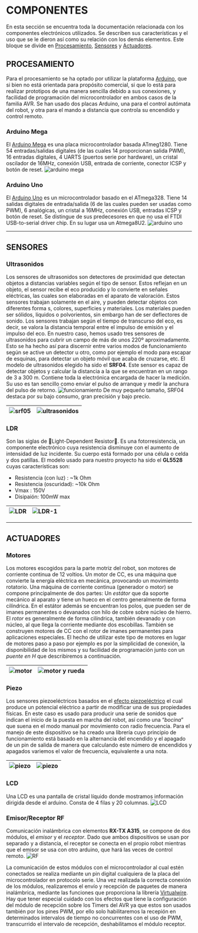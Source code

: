 # COMPONENTES
En esta sección se encuentra toda la documentación relacionada con los componentes electrónicos utilizados. Se describen sus características y el uso que se le dieron así como su relación con los demás elementos. Este bloque se divide en [Procesamiento](#procesamiento), [Sensores](#sensores) y [Actuadores](#actuadores).

## PROCESAMIENTO
Para el procesamiento se ha optado por utilizar la plataforma [Arduino](https://www.arduino.cc), que si bien no está orientada para propósito comercial, si que lo está para realizar prototipos de una manera sencilla debido a sus conexiones, y facilidad de programación del microcontrolador en ambos casos de la familia AVR. Se han usado dos placas Arduino, una para el control autómata del robot, y otra para el mando a distancia que controla su encendido y control remoto.

### Arduino Mega
El [Arduino Mega](https://store.arduino.cc/product/GBX00067) es una placa microcontrolador basada ATmeg1280. Tiene 54 entradas/salidas digitales (de las cuales 14 proporcionan salida PWM), 16 entradas digitales, 4 UARTS (puertos serie por hardware), un cristal oscilador de 16MHz, conexión USB, entrada de corriente, conector ICSP y botón de reset.
![arduino mega](../images/components/arduino-mega.png)

### Arduino Uno
El [Arduino Uno](https://store.arduino.cc/product/GBX00066) es un microcontrolador basado en el ATmega328. Tiene 14 salidas digitales de entrada/salida (6 de las cuales pueden ser usadas como PWM), 6 analógicas, un cristal a 16MHz, conexión USB, entradas ICSP y botón de reset. Se distingue de sus predecesores en que no usa el FTDI USB-to-serial driver chip. En su lugar usa un Atmega8U2.
![arduino uno](../images/components/arduino-uno.png)

---

## SENSORES

### Ultrasonidos
Los sensores de ultrasonidos son detectores de proximidad que detectan objetos a distancias variables según el tipo de sensor. Estos reflejan en un objeto, el sensor recibe el eco producido y lo convierte en señales eléctricas, las cuales son elaboradas en el aparato de valoración. Estos sensores trabajan solamente en el aire, y pueden detectar objetos con diferentes forma s, colores, superficies y materiales. Los materiales pueden ser sólidos, líquidos o polvorientos, sin embargo han de ser deflectores de sonido. Los sensores trabajan según el tiempo de transcurso del eco, es decir, se valora la distancia temporal entre el impulso de emisión y el impulso del eco. En nuestro caso, hemos usado tres sensores de ultrasonidos para cubrir un campo de más de unos 220º aproximadamente. Esto se ha hecho así para discernir entre varios modos de funcionamiento según se active un detector u otro, como por ejemplo el modo para escapar de esquinas, para detectar un objeto móvil que acaba de cruzarse, etc. El modelo de ultrasonidos elegido ha sido el **SRF04**. Este sensor es capaz de detectar objetos y calcular la distancia a la que se encuentran en un rango de 3 a 300 m. Contiene toda la electrónica encargada de hacer la medición. Su uso es tan sencillo como enviar el pulso de arranque y medir la anchura del pulso de retorno.
![funcionamiento](../images/components/srf04-funcionamiento.jpg)
De muy pequeño tamaño, SRF04 destaca por su bajo consumo, gran precisión y bajo precio.

| ![srf05](../images/components/srf05.png) | ![ultrasonidos](../images/components/ultrasonidos.png)  |
|:---:|:---:|

### LDR
Son las siglas de Light-Dependent Resistor. Es una fotorresistencia, un componente electrónico cuya resistencia disminuye con el aumento de intensidad de luz incidente. Su cuerpo está formado por una célula o celda y dos patillas. El modelo usado para nuestro proyecto ha sido el **GL5528** cuyas características son:
+ Resistencia (con luz) : ~1k Ohm
+ Resistencia (oscuridad): ~10k Ohm
+ Vmax : 150V
+ Disipaión: 100mW max

| ![LDR](../images/components/LDR.png) | ![LDR-1](../images/components/LDR-1.png)  |
|:---:|:---:|

---

## ACTUADORES

### Motores
Los motores escogidos para la parte motriz del robot, son motores de corriente continua de 12 voltios. Un motor de CC, es una máquina que convierte la energía eléctrica en mecánica, provocando un movimiento rotatorio. Una máquina de corriente continua (generador o motor) se compone principalmente de dos partes: Un *estátor* que da soporte mecánico al aparato y tiene un hueco en el centro generalmente de forma cilíndrica. En el estátor además se encuentran los polos, que pueden ser de imanes permanentes o devanados con hilo de cobre sobre núcleo de hierro. El *rotor* es generalmente de forma cilíndrica, también devanado y con núcleo, al que llega la corriente mediante dos escobillas. También se construyen motores de CC con el rotor de imanes permanentes para aplicaciones especiales. El hecho de utilizar este tipo de motores en lugar de motores paso a paso por ejemplo es por la simplicidad de conexión, la disponibilidad de los mismos y su facilidad de programación junto con un *puente en H* que describiremos a continuación.

| ![motor](../images/components/motor.png) | ![motor y rueda](../images/components/motor-1.png)  |
|:---:|:---:|

### Piezo
Los sensores piezoeléctricos basados en el [efecto piezoeléctrico](https://es.wikipedia.org/wiki/Piezoelectricidad) el cual produce un potencial eléctrico a partir de modificar una de sus propiedades físicas. En este caso es usado para producir una serie de sonidos que indican el inicio de la puesta en marcha del robot, así como una “*bocina*” que suena en el modo manual por movimiento con radio frecuencia.
Para el manejo de este dispositivo se ha creado una librería cuyo principio de funcionamiento está basado en la alternancia del encendido y el apagado de un pin de salida de manera que calculando este número de encendidos y apagados variemos el valor de frecuencia, equivalente a una nota.

| ![piezo](../images/components/piezo-1.png) | ![piezo](../images/components/piezo.png)  |
|:---:|:---:|

### LCD
Una LCD es una pantalla de cristal líquido donde mostramos información dirigida desde el arduino. Consta de 4 filas y 20 columnas.
![LCD](../images/components/LCD.png)

### Emisor/Receptor RF
Comunicación inalámbrica con elementos **RX-TX A315**, se compone de dos módulos, el *emisor* y el *receptor*. Dado que ambos dispositivos se usan por separado y a distancia, el receptor se conecta en el propio robot mientras que el emisor se usa con otro arduino, que hará las veces de control remoto.
![RF](../images/components/RF.png)

La comunicación de estos módulos con el microcontrolador al cual estén conectados se realiza mediante un pin digital cualquiera de la placa del microcontrolador en protocolo serie. Una vez realizada la correcta conexión de los módulos, realizaremos el envío y recepción de paquetes de manera inalámbrica, mediante las funciones que proporciona la librería [Virtualwire](https://www.pjrc.com/teensy/td_libs_VirtualWire.html). Hay que tener especial cuidado con los efectos que tiene la configuración del módulo de recepción sobre los Timers del AVR ya que estos son usados también por los pines PWM, por ello solo habilitaremos la recepión en determinados intervalos de tiempo no concurrentes con el uso de PWM, transcurrido el intervalo de recepción, deshabilitamos el módulo receptor.

